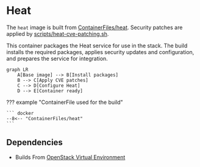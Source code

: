 # Heat

The `heat` image is built from [ContainerFiles/heat](https://github.com/rackerlabs/genestack-images/blob/main/ContainerFiles/heat). Security patches are applied by [scripts/heat-cve-patching.sh](https://github.com/rackerlabs/genestack-images/blob/main/scripts/heat-cve-patching.sh).

This container packages the Heat service for use in the stack. The build installs the required packages, applies security updates and configuration, and prepares the service for integration.

``` mermaid
graph LR
    A[Base image] --> B[Install packages]
    B --> C[Apply CVE patches]
    C --> D[Configure Heat]
    D --> E[Container ready]
```

??? example "ContainerFile used for the build"

    ``` docker
    --8<-- "ContainerFiles/heat"
    ```
## Dependencies

- Builds From [OpenStack Virtual Environment](openstack-venv.md)
